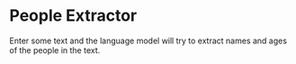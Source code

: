# People Extractor

Enter some text and the language model will try to extract names and ages of the people in the text.
